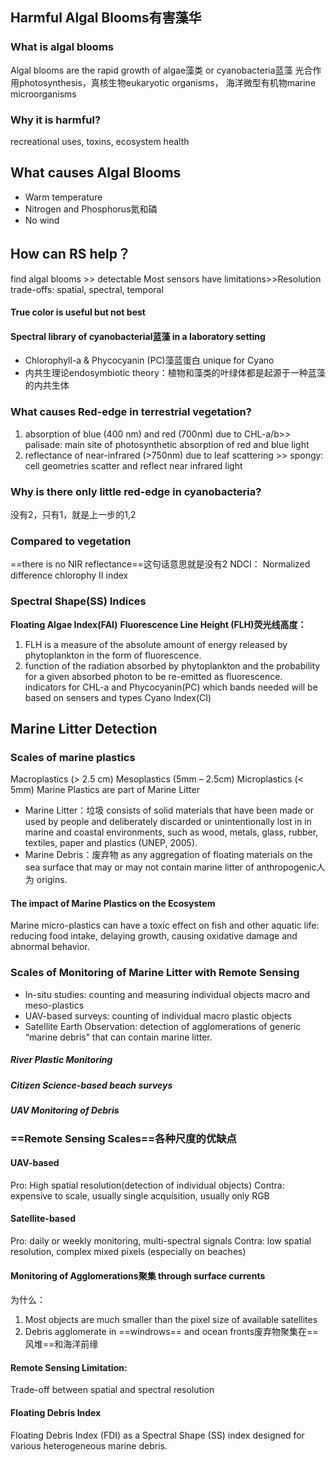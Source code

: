 ## Harmful Algal Blooms有害藻华
### What is algal blooms
Algal blooms are the rapid growth of algae藻类 or cyanobacteria蓝藻
光合作用photosynthesis，真核生物eukaryotic organisms， 海洋微型有机物marine 
microorganisms 
### Why it is harmful?
recreational uses, toxins, ecosystem health
## What causes Algal Blooms
- Warm temperature
- Nitrogen and Phosphorus氮和磷
- No wind
## How can RS help？
find algal blooms >> detectable 
Most sensors have limitations>>Resolution trade-offs: spatial, spectral, temporal
#### True color is useful but not best
#### Spectral library of cyanobacterial蓝藻 in a laboratory setting
- Chlorophyll-a & Phycocyanin (PC)藻蓝蛋白 unique for Cyano
- 内共生理论endosymbiotic theory：植物和藻类的叶绿体都是起源于一种蓝藻的内共生体
### What causes Red-edge in terrestrial vegetation?
1. absorption of blue (400 nm) and red (700nm) due to CHL-a/b>> palisade: main site of photosynthetic absorption of red and blue light
2. reflectance of near-infrared (>750nm) due to leaf scattering >> spongy: cell geometries scatter and reflect near infrared light
### Why is there only little red-edge in cyanobacteria?
没有2，只有1，就是上一步的1,2
### Compared to vegetation
==there is no NIR reflectance==这句话意思就是没有2
NDCI： Normalized difference chlorophy II index
### Spectral Shape(SS) Indices
**Floating Algae Index(FAI)**
**Fluorescence Line Height (FLH)荧光线高度：**
1. FLH is a measure of the absolute amount of energy released by phytoplankton in the form of fluorescence. 
2. function of the radiation absorbed by phytoplankton and the probability for a given absorbed photon to be re-emitted as fluorescence.
indicators for CHL-a and Phycocyanin(PC)
which bands needed will be based on sensers and types
Cyano Index(CI)
## Marine Litter Detection
### Scales of marine plastics
Macroplastics (> 2.5 cm) 
Mesoplastics (5mm – 2.5cm) 
Microplastics (< 5mm)
Marine Plastics are part of Marine Litter
- Marine Litter：垃圾 consists of solid materials that have been made or used by people and deliberately discarded or unintentionally lost in in marine and coastal environments, such as wood, metals, glass, rubber, textiles, paper and plastics (UNEP, 2005).
- Marine Debris：废弃物 as any aggregation of floating materials on the sea surface that may or may not contain marine litter of anthropogenic人为 origins. 
#### The impact of Marine Plastics on the Ecosystem
Marine micro-plastics can have a toxic effect on fish and other aquatic life:
reducing food intake, delaying growth, causing oxidative damage and abnormal behavior.
### Scales of Monitoring of Marine Litter with Remote Sensing
- In-situ studies: counting and measuring individual objects macro and meso-plastics
- UAV-based surveys: counting of individual macro plastic objects 
- Satellite Earth Observation: detection of agglomerations of generic “marine debris” that can contain marine litter.
##### River Plastic Monitoring
##### Citizen Science-based beach surveys
##### UAV Monitoring of Debris
### ==Remote Sensing Scales==各种尺度的优缺点
#### UAV-based
Pro: High spatial resolution(detection of individual objects)
Contra: expensive to scale, usually single acquisition, usually only RGB
#### Satellite-based 
Pro: daily or weekly monitoring, multi-spectral signals
Contra: low spatial resolution, complex mixed pixels (especially on beaches) 
#### Monitoring of Agglomerations聚集 through surface currents
为什么：
1. Most objects are much smaller than the pixel size of available satellites
2. Debris agglomerate in ==windrows== and ocean fronts废弃物聚集在==风堆==和海洋前缘
#### Remote Sensing Limitation: 
Trade-off between spatial and spectral resolution
#### Floating Debris Index
Floating Debris Index (FDI) as a Spectral Shape (SS) index designed for various heterogeneous marine debris.
